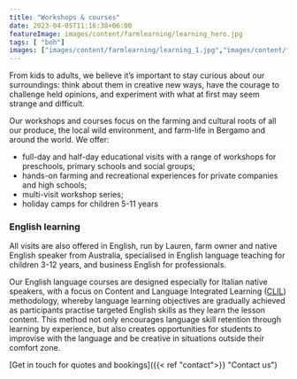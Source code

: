 ```yaml
---
title: "Workshops & courses"
date: 2023-04-05T11:16:38+06:00
featureImage: images/content/farmlearning/learning_hero.jpg
tags: [ "boh"]
images: ["images/content/farmlearning/learning_1.jpg","images/content/farmlearning/learning_2.jpg","images/content/farmlearning/learning_3.jpg"]
---
```

From kids to adults, we believe it’s important to stay curious about our surroundings: think about them in creative new ways, have the courage to challenge held opinions, and experiment with what at first may seem strange and difficult. 

Our workshops and courses focus on the farming and cultural roots of all our produce, the local wild environment, and farm-life in Bergamo and around the world. We offer:
- full-day and half-day educational visits with a range of workshops for preschools, primary schools and social groups;
- hands-on farming and recreational experiences for private companies and high schools;
- multi-visit workshop series;
- holiday camps for children 5-11 years  


### English learning
All visits are also offered in English, run by Lauren, farm owner and native English speaker from Australia, specialised in English language teaching for children 3-12 years, and business English for professionals. 

Our English language courses are designed especially for Italian native speakers, with a focus on Content and Language Integrated Learning ([CLIL](https://en.wikipedia.org/wiki/Language_immersion "Wikipedia")) methodology, whereby language learning objectives are gradually achieved as participants practise targeted English skills as they learn the lesson content. This method not only encourages language skill retention through learning by experience, but also creates opportunities for students to improvise with the language and be creative in situations outside their comfort zone. 

[Get in touch for quotes and bookings]({{< ref "contact">}} "Contact us") 